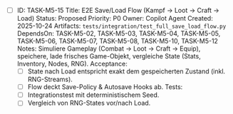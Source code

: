 - [ ] ID: TASK-M5-15
  Title: E2E Save/Load Flow (Kampf -> Loot -> Craft -> Load)
  Status: Proposed
  Priority: P0
  Owner: Copilot Agent
  Created: 2025-10-24
  Artifacts: `tests/integration/test_full_save_load_flow.py`
  DependsOn: TASK-M5-02, TASK-M5-03, TASK-M5-04, TASK-M5-05, TASK-M5-06, TASK-M5-07, TASK-M5-08, TASK-M5-10, TASK-M5-12
  Notes:
  Simuliere Gameplay (Combat -> Loot -> Craft -> Equip), speichere, lade frisches Game-Objekt, vergleiche State (Stats, Inventory, Nodes, RNG).
  Acceptance:
  - [ ] State nach Load entspricht exakt dem gespeicherten Zustand (inkl. RNG-Streams).
  - [ ] Flow deckt Save-Policy & Autosave Hooks ab.
  Tests:
  - [ ] Integrationstest mit deterministischem Seed.
  - [ ] Vergleich von RNG-States vor/nach Load.
